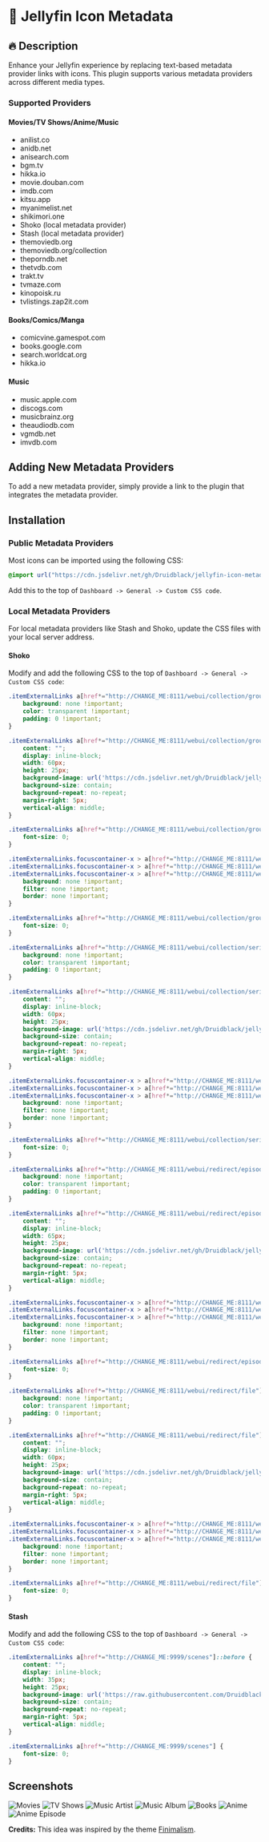 # 📌 Jellyfin Icon Metadata

## 🔥 Description

Enhance your Jellyfin experience by replacing text-based metadata provider links with icons. This plugin supports various metadata providers across different media types.

### Supported Providers

#### Movies/TV Shows/Anime/Music

- anilist.co
- anidb.net
- anisearch.com
- bgm.tv
- hikka.io
- movie.douban.com
- imdb.com
- kitsu.app
- myanimelist.net
- shikimori.one
- Shoko (local metadata provider)
- Stash (local metadata provider)
- themoviedb.org
- themoviedb.org/collection
- theporndb.net
- thetvdb.com
- trakt.tv
- tvmaze.com
- kinopoisk.ru
- tvlistings.zap2it.com

#### Books/Comics/Manga

- comicvine.gamespot.com
- books.google.com
- search.worldcat.org
- hikka.io

#### Music

- music.apple.com
- discogs.com
- musicbrainz.org
- theaudiodb.com
- vgmdb.net
- imvdb.com

## Adding New Metadata Providers

To add a new metadata provider, simply provide a link to the plugin that integrates the metadata provider.

## Installation

### Public Metadata Providers

Most icons can be imported using the following CSS:

```css
@import url("https://cdn.jsdelivr.net/gh/Druidblack/jellyfin-icon-metadata@main/public-icon.css");
```

Add this to the top of `Dashboard -> General -> Custom CSS code`.

### Local Metadata Providers

For local metadata providers like Stash and Shoko, update the CSS files with your local server address.

#### Shoko

Modify and add the following CSS to the top of `Dashboard -> General -> Custom CSS code`:

```css
.itemExternalLinks a[href*="http://CHANGE_ME:8111/webui/collection/group"] {
    background: none !important;
    color: transparent !important;
    padding: 0 !important;
}

.itemExternalLinks a[href*="http://CHANGE_ME:8111/webui/collection/group"]::before {
	content: "";
	display: inline-block;
	width: 60px;
	height: 25px;
	background-image: url('https://cdn.jsdelivr.net/gh/Druidblack/jellyfin-icon-metadata@main/icons/shoko/shoko-group.png');
	background-size: contain;
	background-repeat: no-repeat;
	margin-right: 5px;
	vertical-align: middle;
}

.itemExternalLinks a[href*="http://CHANGE_ME:8111/webui/collection/group"] {
	font-size: 0;
}

.itemExternalLinks.focuscontainer-x > a[href*="http://CHANGE_ME:8111/webui/collection/group"]:hover,
.itemExternalLinks.focuscontainer-x > a[href*="http://CHANGE_ME:8111/webui/collection/group"]:focus,
.itemExternalLinks.focuscontainer-x > a[href*="http://CHANGE_ME:8111/webui/collection/group"]:active {
    background: none !important;
    filter: none !important;
    border: none !important;
}

.itemExternalLinks a[href*="http://CHANGE_ME:8111/webui/collection/group"] {
	font-size: 0;
}

.itemExternalLinks a[href*="http://CHANGE_ME:8111/webui/collection/series"] {
    background: none !important;
    color: transparent !important;
    padding: 0 !important;
}

.itemExternalLinks a[href*="http://CHANGE_ME:8111/webui/collection/series"]::before {
	content: "";
	display: inline-block;
	width: 60px;
	height: 25px;
	background-image: url('https://cdn.jsdelivr.net/gh/Druidblack/jellyfin-icon-metadata@main/icons/shoko/shoko-series.png');
	background-size: contain;
	background-repeat: no-repeat;
	margin-right: 5px;
	vertical-align: middle;
}

.itemExternalLinks.focuscontainer-x > a[href*="http://CHANGE_ME:8111/webui/collection/series"]:hover,
.itemExternalLinks.focuscontainer-x > a[href*="http://CHANGE_ME:8111/webui/collection/series"]:focus,
.itemExternalLinks.focuscontainer-x > a[href*="http://CHANGE_ME:8111/webui/collection/series"]:active {
    background: none !important;
    filter: none !important;
    border: none !important;
}

.itemExternalLinks a[href*="http://CHANGE_ME:8111/webui/collection/series"] {
	font-size: 0;
}

.itemExternalLinks a[href*="http://CHANGE_ME:8111/webui/redirect/episode"] {
    background: none !important;
    color: transparent !important;
    padding: 0 !important;
}

.itemExternalLinks a[href*="http://CHANGE_ME:8111/webui/redirect/episode"]::before {
	content: "";
	display: inline-block;
	width: 65px;
	height: 25px;
	background-image: url('https://cdn.jsdelivr.net/gh/Druidblack/jellyfin-icon-metadata@main/icons/shoko/shoko-episode.png');
	background-size: contain;
	background-repeat: no-repeat;
	margin-right: 5px;
	vertical-align: middle;
}

.itemExternalLinks.focuscontainer-x > a[href*="http://CHANGE_ME:8111/webui/redirect/episode"]:hover,
.itemExternalLinks.focuscontainer-x > a[href*="http://CHANGE_ME:8111/webui/redirect/episode"]:focus,
.itemExternalLinks.focuscontainer-x > a[href*="http://CHANGE_ME:8111/webui/redirect/episode"]:active {
    background: none !important;
    filter: none !important;
    border: none !important;
}

.itemExternalLinks a[href*="http://CHANGE_ME:8111/webui/redirect/episode"] {
	font-size: 0;
}

.itemExternalLinks a[href*="http://CHANGE_ME:8111/webui/redirect/file"] {
    background: none !important;
    color: transparent !important;
    padding: 0 !important;
}

.itemExternalLinks a[href*="http://CHANGE_ME:8111/webui/redirect/file"]::before {
	content: "";
	display: inline-block;
	width: 60px;
	height: 25px;
	background-image: url('https://cdn.jsdelivr.net/gh/Druidblack/jellyfin-icon-metadata@main/icons/shoko/shoko-file.png');
	background-size: contain;
	background-repeat: no-repeat;
	margin-right: 5px;
	vertical-align: middle;
}

.itemExternalLinks.focuscontainer-x > a[href*="http://CHANGE_ME:8111/webui/redirect/file"]:hover,
.itemExternalLinks.focuscontainer-x > a[href*="http://CHANGE_ME:8111/webui/redirect/file"]:focus,
.itemExternalLinks.focuscontainer-x > a[href*="http://CHANGE_ME:8111/webui/redirect/file"]:active {
    background: none !important;
    filter: none !important;
    border: none !important;
}

.itemExternalLinks a[href*="http://CHANGE_ME:8111/webui/redirect/file"] {
	font-size: 0;
}
```

#### Stash

Modify and add the following CSS to the top of `Dashboard -> General -> Custom CSS code`:

```css
.itemExternalLinks a[href*="http://CHANGE_ME:9999/scenes"]::before {
	content: "";
	display: inline-block;
	width: 35px;
	height: 25px;
	background-image: url('https://raw.githubusercontent.com/Druidblack/jellyfin-icon-metadata/refs/heads/main/icons/stash/stash.png');
	background-size: contain;
	background-repeat: no-repeat;
	margin-right: 5px;
	vertical-align: middle;
}

.itemExternalLinks a[href*="http://CHANGE_ME:9999/scenes"] {
	font-size: 0;
}
```

## Screenshots
![Movies](https://github.com/user-attachments/assets/b7645f41-bf4a-4929-b14e-1e7b78f8a99a)
![TV Shows](https://github.com/user-attachments/assets/5536574a-1dd7-4412-9a82-7d542476baca)
![Music Artist](https://github.com/user-attachments/assets/7ac06608-90b1-43d9-8c47-9acb5cb293e2)
![Music Album](https://github.com/user-attachments/assets/bbd02b34-59ee-46f4-9326-6f8aa1f18c99)
![Books](https://github.com/user-attachments/assets/2f13825d-5f07-4dea-87b3-e3ab81120c47)
![Anime](https://github.com/Druidblack/jellyfin-icon-metadata/blob/main/image/anime%20menu.jpg)
![Anime Episode](https://github.com/user-attachments/assets/2a04a2f9-ac98-4017-a838-37ca733489eb)

**Credits:** This idea was inspired by the theme [Finimalism](https://github.com/tedhinklater/finimalism).
